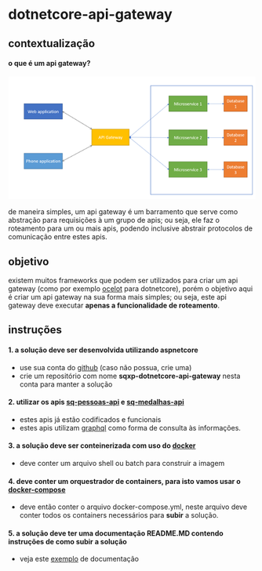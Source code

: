 # dotnetcore-api-gateway
## contextualização
#### **o que é um api gateway?**
![](https://raw.githubusercontent.com/sqxp/avaliacoes-tecnicas/master/dotnetcore/api-gateway/assets/api-gateway.png)

de maneira simples, um api gateway é um barramento que serve como abstração para requisições à um grupo de apis; ou seja, ele faz o roteamento para um ou mais apis, podendo inclusive abstrair protocolos de comunicação entre estes apis.

## objetivo
existem muitos frameworks que podem ser utilizados para criar um api gateway (como por exemplo [ocelot](https://github.com/ThreeMammals/Ocelot) para dotnetcore), porém o objetivo aqui é criar um api gateway na sua forma mais simples; ou seja, este api gateway deve executar **apenas a funcionalidade de roteamento**.

## instruções
#### 1. a solução deve ser desenvolvida utilizando aspnetcore
* use sua conta do [github](https://github.com/login) (caso não possua, crie uma)
* crie um repositório com nome **sqxp-dotnetcore-api-gateway** nesta conta para manter a solução

#### 2. utilizar os apis [sq-pessoas-api](https://github.com/sqxp/sq-pessoas-api) e [sq-medalhas-api](https://github.com/sqxp/sq-medalhas-api)
* estes apis já estão codificados e funcionais
* estes apis utilizam [graphql](https://github.com/graphql-dotnet/graphql-dotnet) como forma de consulta às informações.

#### 3. a solução deve ser conteinerizada com uso do [docker](https://www.docker.com)
* deve conter um arquivo shell ou batch para construir a imagem

#### 4. deve conter um orquestrador de containers, para isto vamos usar o [docker-compose](https://docs.docker.com/compose/)
* deve então conter o arquivo docker-compose.yml, neste arquivo deve conter todos os containers necessários para **subir** a solução.

#### 5. a solução deve ter uma documentação README.MD contendo instruções de como subir a solução
* veja este [exemplo](https://github.com/sqxp/sq-pessoas-api/blob/master/README.md) de documentação
